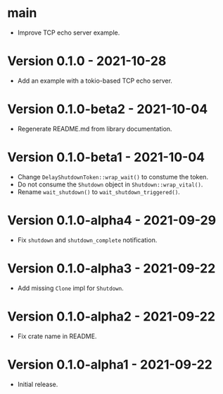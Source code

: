 # main
* Improve TCP echo server example.

# Version 0.1.0 - 2021-10-28
* Add an example with a tokio-based TCP echo server.

# Version 0.1.0-beta2 - 2021-10-04
* Regenerate README.md from library documentation.

# Version 0.1.0-beta1 - 2021-10-04
* Change `DelayShutdownToken::wrap_wait()` to constume the token.
* Do not consume the `Shutdown` object in `Shutdown::wrap_vital()`.
* Rename `wait_shutdown()` to `wait_shutdown_triggered()`.

# Version 0.1.0-alpha4 - 2021-09-29
* Fix `shutdown` and `shutdown_complete` notification.

# Version 0.1.0-alpha3 - 2021-09-22
* Add missing `Clone` impl for `Shutdown`.

# Version 0.1.0-alpha2 - 2021-09-22
* Fix crate name in README.

# Version 0.1.0-alpha1 - 2021-09-22
* Initial release.
